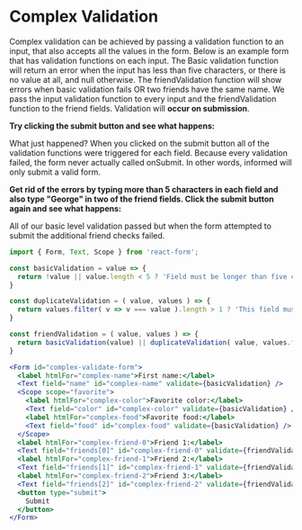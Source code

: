 # Complex Validation

Complex validation can be achieved by passing a validation function to an input,
that also accepts all the values in the form. Below is an example form
that has validation functions on each input. The Basic validation function will
return an error when the input has less than five characters, or there is no
value at all, and null otherwise. The friendValidation function will show errors
when basic validation fails OR two friends have the same name. We pass the input
validation function to every input and the friendValidation function to the
friend fields. Validation will **occur on submission**.

**Try clicking the submit button and see what happens:**

<!-- STORY -->

What just happened? When you clicked on the submit button all of the validation
functions were triggered for each field. Because every validation failed, the
form never actually called onSubmit. In other words, informed will only
submit a valid form.

**Get rid of the errors by typing more than 5 characters in each field and
also type "George" in two of the friend fields. Click the submit button again
and see what happens:**

All of our basic level validation passed but when the form attempted to submit
the additional friend checks failed.

```jsx
import { Form, Text, Scope } from 'react-form';

const basicValidation = value => {
  return !value || value.length < 5 ? 'Field must be longer than five characters' : null;
}

const duplicateValidation = ( value, values ) => {
  return values.filter( v => v === value ).length > 1 ? 'This field must be unique.' : null;
}

const friendValidation = ( value, values ) => {
  return basicValidation(value) || duplicateValidation( value, values.friends )
}

<Form id="complex-validate-form">
  <label htmlFor="complex-name">First name:</label>
  <Text field="name" id="complex-name" validate={basicValidation} />
  <Scope scope="favorite">
    <label htmlFor="complex-color">Favorite color:</label>
    <Text field="color" id="complex-color" validate={basicValidation} />
    <label htmlFor="complex-food">Favorite food:</label>
    <Text field="food" id="complex-food" validate={basicValidation} />
  </Scope>
  <label htmlFor="complex-friend-0">Friend 1:</label>
  <Text field="friends[0]" id="complex-friend-0" validate={friendValidation} />
  <label htmlFor="complex-friend-1">Friend 2:</label>
  <Text field="friends[1]" id="complex-friend-1" validate={friendValidation} />
  <label htmlFor="complex-friend-2">Friend 3:</label>
  <Text field="friends[2]" id="complex-friend-2" validate={friendValidation} />
  <button type="submit">
    Submit
  </button>
</Form>
```
